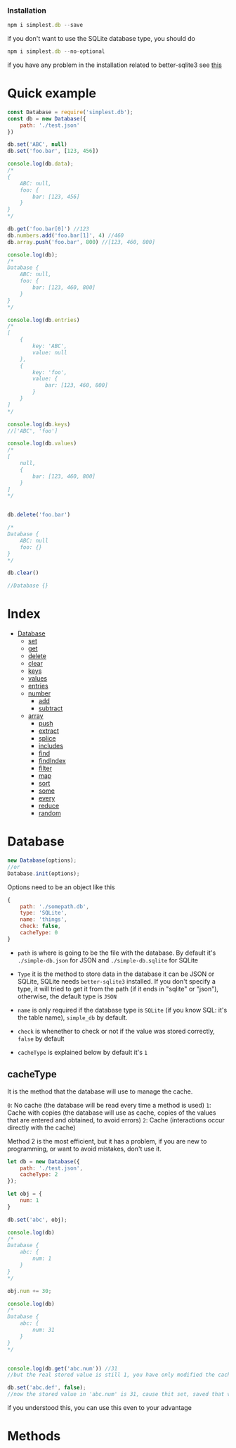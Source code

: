 ### Installation

```js
npm i simplest.db --save
```

if you don't want to use the SQLite database type, you should do 

```js
npm i simplest.db --no-optional
```

if you have any problem in the installation related to better-sqlite3 see [this](https://github.com/JoshuaWise/better-sqlite3/blob/master/docs/troubleshooting.md)

# Quick example

```js
const Database = require('simplest.db');
const db = new Database({
    path: './test.json'
})

db.set('ABC', null)
db.set('foo.bar', [123, 456])

console.log(db.data);
/*
{
    ABC: null,
    foo: {
        bar: [123, 456]
    }
}
*/

db.get('foo.bar[0]') //123
db.numbers.add('foo.bar[1]', 4) //460
db.array.push('foo.bar', 800) //[123, 460, 800]

console.log(db);
/*
Database {
    ABC: null,
    foo: {
        bar: [123, 460, 800]
    }
}
*/

console.log(db.entries)
/*
[
    {
        key: 'ABC',
        value: null
    }, 
    {
        key: 'foo',
        value: {
            bar: [123, 460, 800]
        }
    }
]
*/

console.log(db.keys)
//['ABC', 'foo']

console.log(db.values)
/*
[
    null, 
    {
        bar: [123, 460, 800]
    }
]
*/


db.delete('foo.bar')

/*
Database {
    ABC: null
    foo: {}
}
*/

db.clear()

//Database {}
```

# Index
* [Database](#database)
    * [set](#set-get-and-delete)
    * [get](#set-get-and-delete)
    * [delete](#set-get-and-delete)
    * [clear]()
    * [keys]()
    * [values]()
    * [entries]()
    * [number]()
        * [add]()
        * [subtract]()
    * [array]()
        * [push]()
        * [extract]()
        * [splice]()
        * [includes]()
        * [find]()
        * [findIndex]()
        * [filter]()
        * [map]()
        * [sort]()
        * [some]()
        * [every]()
        * [reduce]()
        * [random]()

# Database
```js
new Database(options);
//or 
Database.init(options);
```

Options need to be an object like this
```js
{ 
    path: './somepath.db', 
    type: 'SQLite',
    name: 'things',
    check: false,
    cacheType: 0
}
```

* `path` is where is going to be the file with the database. By default it's `./simple-db.json` for JSON and `./simple-db.sqlite` for SQLite

* `Type` it is the method to store data in the database it can be JSON or SQLite, SQLite needs `better-sqlite3` installed. If you don't specify a type, it will tried to get it from the path (if it ends in "sqlite" or "json"), otherwise, the default type is `JSON` 

* `name` is only required if the database type is `SQLite` (if you know SQL: it's the table name), `simple_db` by default.

* `check` is whenether to check or not if the value was stored correctly, `false` by default

* `cacheType` is explained below by default it's `1`

## cacheType
It is the method that the database will use to manage the cache.  

`0`: No cache (the database will be read every time a method is used)
`1`: Cache with copies (the database will use as cache, copies of the values that are entered and obtained, to avoid errors)
`2`: Cache (interactions occur directly with the cache)

Method 2 is the most efficient, but it has a problem, if you are new to programming, or want to avoid mistakes, don't use it.

```js
let db = new Database({
    path: './test.json',
    cacheType: 2
});

let obj = {
    num: 1
}

db.set('abc', obj);

console.log(db)
/*
Database {
    abc: {
        num: 1
    }
}
*/

obj.num += 30;

console.log(db)
/*
Database {
    abc: {
        num: 31
    }
}
*/


console.log(db.get('abc.num')) //31
//but the real stored value is still 1, you have only modified the cache value

db.set('abc.def', false);
//now the stored value in 'abc.num' is 31, cause thit set, saved that value from the cache
```

if you understood this, you can use this even to your advantage

# Methods


